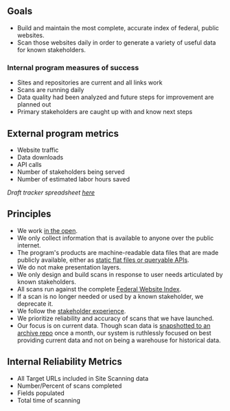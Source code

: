 

## Goals

- Build and maintain the most complete, accurate index of federal, public websites.
- Scan those websites daily in order to generate a variety of useful data for known stakeholders.

### Internal program measures of success 

* Sites and repositories are current and all links work
* Scans are running daily
* Data quality had been analyzed and future steps for improvement are planned out 
* Primary stakeholders are caught up with and know next steps

## External program metrics 
* Website traffic  
* Data downloads 
* API calls
* Number of stakeholders being served 
* Number of estimated labor hours saved 

_Draft tracker spreadsheet [here](https://docs.google.com/spreadsheets/d/1rOU4jmFy5YhW_DTCf9E8wA-olUfM0Fye960qL43HqZo/edit?pli=1#gid=0)_

## Principles

- We work [in the open](https://github.com/GSA/site-scanning/issues).
- We only collect information that is available to anyone over the public internet.
- The program's products are machine-readable data files that are made publicly available, either as [static flat files or queryable APIs](https://digital.gov/guides/site-scanning/data/).
- We do not make presentation layers.
- We only design and build scans in response to user needs articulated by known stakeholders.
- All scans run against the complete [Federal Website Index](https://github.com/GSA/federal-website-index/blob/main/data/site-scanning-target-url-list.csv).
- If a scan is no longer needed or used by a known stakeholder, we deprecate it.
- We follow the [stakeholder experience](https://github.com/GSA/site-scanning-documentation/blob/main/about/stakeholder-experience.md).
- We prioritize reliability and accuracy of scans that we have launched.
- Our focus is on current data. Though scan data is [snapshotted to an archive repo](https://github.com/GSA/site-scanning-snapshots/tree/main/snapshots) once a month, our system is ruthlessly focused on best providing current data and not on being a warehouse for historical data.

## Internal Reliability Metrics
- All Target URLs included in Site Scanning data
- Number/Percent of scans completed
- Fields populated
- Total time of scanning
